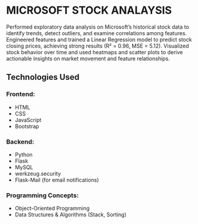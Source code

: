 # MICROSOFT STOCK ANALAYSIS

Performed exploratory data analysis on Microsoft’s historical stock data to identify trends, detect outliers, and examine correlations among features.
Engineered features and trained a Linear Regression model to predict stock closing prices, achieving strong results (R² = 0.96, MSE = 5.12).
Visualized stock behavior over time and used heatmaps and scatter plots to derive actionable insights on market movement and feature relationships.


## Technologies Used

### Frontend:
- HTML
- CSS
- JavaScript
- Bootstrap

### Backend:
- Python
- Flask
- MySQL
- werkzeug.security
- Flask-Mail (for email notifications)

### Programming Concepts:
- Object-Oriented Programming
- Data Structures & Algorithms (Stack, Sorting)
